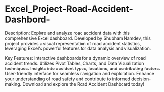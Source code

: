 # Excel_Project-Road-Accident-Dashbord-
Description:
Explore and analyze road accident data with this comprehensive Excel dashboard. Developed by Shubham Namdev, this project provides a visual representation of road accident statistics, leveraging Excel's powerful features for data analysis and visualization.

Key Features:
Interactive dashboards for a dynamic overview of road accident trends.
Utilizes Pivot Tables, Charts, and Data Visualization techniques.
Insights into accident types, locations, and contributing factors.
User-friendly interface for seamless navigation and exploration.
Enhance your understanding of road safety and contribute to informed decision-making. Download and explore the Road Accident Dashboard today!





